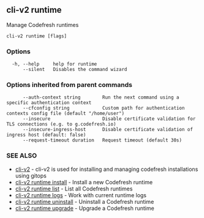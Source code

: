 ## cli-v2 runtime

Manage Codefresh runtimes

```
cli-v2 runtime [flags]
```

### Options

```
  -h, --help     help for runtime
      --silent   Disables the command wizard
```

### Options inherited from parent commands

```
      --auth-context string        Run the next command using a specific authentication context
      --cfconfig string            Custom path for authentication contexts config file (default "/home/user")
      --insecure                   Disable certificate validation for TLS connections (e.g. to g.codefresh.io)
      --insecure-ingress-host      Disable certificate validation of ingress host (default: false)
      --request-timeout duration   Request timeout (default 30s)
```

### SEE ALSO

* [cli-v2](cli-v2.md)	 - cli-v2 is used for installing and managing codefresh installations using gitops
* [cli-v2 runtime install](cli-v2_runtime_install.md)	 - Install a new Codefresh runtime
* [cli-v2 runtime list](cli-v2_runtime_list.md)	 - List all Codefresh runtimes
* [cli-v2 runtime logs](cli-v2_runtime_logs.md)	 - Work with current runtime logs
* [cli-v2 runtime uninstall](cli-v2_runtime_uninstall.md)	 - Uninstall a Codefresh runtime
* [cli-v2 runtime upgrade](cli-v2_runtime_upgrade.md)	 - Upgrade a Codefresh runtime

